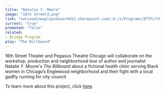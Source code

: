 ```yaml
---
title: "Natalie Y. Moore"
image: "16th Street3.png"
link: "nationalnewplaynetwork013.sharepoint.com/:b:/s/Programs/ETfFL7Yhd9NGqWK7euSKkKoBYwlAxjAsRPisf-yPlKXQkQ?e=AmJSyn"
current: "true"
promoted: "false"
related:
- Bridge Program
play: "The Billboard"
---
```

16th Street Theater and Pegasus Theatre Chicago will collaborate on the workshop, production and neighborhood tour of author and journalist Natalie Y. Moore's *The Billboard* about a fictional health clinic serving Black women in Chicago’s Englewood neighborhood and their fight with a local gadfly running for city council.

To learn more about this project, click [here](https://nationalnewplaynetwork013.sharepoint.com/:b:/s/Programs/ETfFL7Yhd9NGqWK7euSKkKoBYwlAxjAsRPisf-yPlKXQkQ?e=AmJSyn).
